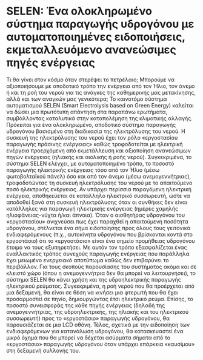 # SELEN: Ένα ολοκληρωμένο σύστημα παραγωγής υδρογόνου με αυτοματοποιημένες ειδοποιήσεις, εκμεταλλευόμενο ανανεώσιμες πηγές ενέργειας

Τι θα γίνει στον κόσμο όταν στερέψει το πετρέλαιο;
Μπορούμε να αξιοποιήσουμε με αποδοτικό τρόπο την ενέργεια από τον Ήλιο, τον άνεμο ή και τη ροή του νερού για τις ανάγκες της καθημερινής μας μετακίνησης, αλλά και των αναγκών μας γενικότερα;
Το καινοτόμο σύστημα αυτοματισμού SELEN (Smart Electrolysis based on Green Energy) καλείται να δώσει μια πρωτότυπη απάντηση στα παραπάνω ερωτήματα, συμβάλλοντας καταλυτικά στην καταπολέμηση της κλιματικής αλλαγής. Πρόκειται για ένα ολοκληρωμένο, αποδοτικό σύστημα παραγωγής υδρογόνου βασισμένο στη διαδικασία της ηλεκτρόλυσης του νερού. Η συσκευή της ηλεκτρόλυσης του νερού έχει τον ρόλο «εργοστασίου παραγωγής πράσινης ενέργειας» καθώς τροφοδοτείται με ηλεκτρική ενέργεια προερχόμενη από εκμετάλλευση και αξιοποίηση ανανεώσιμων πηγών ενέργειας (ηλιακής και αιολικής ή ροής νερού). 
Συγκεκριμένα, το σύστημα SELEN ελέγχει, με αυτοματοποιημένο τρόπο, το ποσοστό παραγωγής ηλεκτρικής ενέργειας τόσο από τον Ήλιο (μέσω φωτοβολταϊκού πάνελ) όσο και από τον άνεμο (μέσω ανεμογεννήτριας), τροφοδοτώντας τη συσκευή ηλεκτρόλυσης του νερού με το απαιτούμενο ποσό ηλεκτρικής ενέργειας. Αν υπάρχει περίσσια παραγόμενη ηλεκτρική ενέργεια, αποθηκεύεται σε κατάλληλο ηλεκτρικό συσσωρευτή, ώστε να αποδοθεί ξανά στη συσκευή ηλεκτρόλυσης όταν οι συνθήκες δεν είναι κατάλληλες για παραγωγή ηλεκτρικής ενέργειας (ημέρες χαμηλής ηλιοφάνειας-νύχτα ή/και άπνοια). Όταν ο αισθητήρας υδρογόνου του «εργοστασίου» ανιχνεύσει πως έχει παραχθεί η απαιτούμενη ποσότητα υδρογόνου, στέλνεται ένα σήμα ειδοποίησης προς όλους τους γειτονικά ενδιαφερόμενους (π.χ., αυτοκίνητα υδρογόνου που βρίσκονται κοντά στο εργοστάσιο) ότι το «εργοστάσιο» είναι ένα σημείο προμήθειας υδρογόνου έτοιμο να τους εξυπηρετήσει. Με αυτόν τον τρόπο εξασφαλίζεται ένας εναλλακτικός τρόπος συνεχούς παραγωγής ενέργειας που παράλληλα έχει μειωμένο ενεργειακό αποτύπωμα καθώς δεν επιβαρύνει το περιβάλλον.
Για τους σκοπούς παρουσίασης του συστήματος ακόμα και σε κλειστό χώρο (όπου η ανεμογεννήτρια δεν θα μπορεί να λειτουργήσει), το σύστημα SELEN θα κάνει χρήση και της υδροηλεκτρικής παραγωγής ηλεκτρικού ρεύματος. Συγκεκριμένα, η ροή νερού που θα προέρχεται από μια δεξαμενή, θα είναι σε θέση να κινήσει μια φτερωτή που θα έχει προσαρμοστεί σε πηνίο, δημιουργώντας έτσι ηλεκτρικό ρεύμα. Επίσης, το ποσοστό συνεισφοράς της κάθε πηγής ενέργειας (δηλαδή της ανεμογεννήτριας, της υδροηλεκτρικής, της ηλιακής και του ηλεκτρικού συσσωρευτή) προς το «εργοστάσιο» παραγωγής υδρογόνου, θα παρουσιάζεται σε μια LCD οθόνη. Τέλος, σχετικά με την ειδοποίηση των ενδιαφερόμενων για κατανάλωση υδρογόνου, θα κατασκευαστεί ένα μικρό όχημα που θα μπορεί να δέχεται ασύρματα σήματα από το «εργοστάσιο» παραγωγής υδρογόνου όταν υπάρχει επάρκεια «καυσίμου» στη δεξαμενή συλλογής του.
